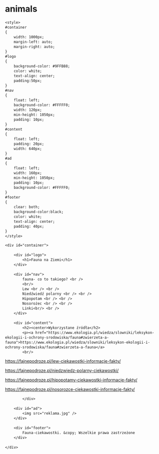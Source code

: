 # animals
<!DOCTYPE HTML>
<html lang="pl">
<head>
	<meta charset="utf-8" />
	<title>Fauna-ciekawostki</title>
	<meta name="description" content="Serwis prezentuje ciekawostki dotyczące zwierzat świata. Sprawdź, czy znasz je wszystkie!" />
	<meta name="keywords" content="animals, zwierzęta, fauna, tropikalne, natura, przyroda, siedliska naturalne, ciekawostki" />
	<meta http-equiv="X-UA-Compatible" content="IE=edge,chrome=1" />
	
	<style>
	#container
	{
		width: 1000px;
		margin-left: auto;
		margin-right: auto;
	}
	#logo
	{
		background-color: #9FFB88;
		color: white;
		text-align: center;
		padding:50px;
	}
	#nav
	{
		float: left;
		background-color: #FFFFF0;
		width: 120px;
		min-height: 1050px;
		padding: 10px;
	}
	#content
	{
		float: left;
		padding: 20px;
		width: 640px;
	}
	#ad
	{
		float: left;
		width: 160px;
		min-height: 1050px;
		padding: 10px;
		background-color: #FFFFF0;
	}
	#footer
	{
		clear: both;
		background-color:black;
		color: white;
		text-align: center;
		padding: 40px;
	}	
	</style>

</head>

<body>

	<div id="container">
	
		<div id="logo">
			<h1>Fauna na Ziemi</h1>
		</div>
	
		<div id="nav">
			fauna- co to takiego? <br />
			<br/>
			Lew <br /> <br />
			Niedźwiedź polarny <br /> <br />
			Hipopotam <br /> <br />
			Nosorożec <br /> <br />
			Linki<br/> <br />
		</div>
		
		<div id="content">
			<h2><center>Wykorzystane źródła</h2>
			<p><a href="https://www.ekologia.pl/wiedza/slowniki/leksykon-ekologii-i-ochrony-srodowiska/fauna#zwierzeta-a-fauna">https://www.ekologia.pl/wiedza/slowniki/leksykon-ekologii-i-ochrony-srodowiska/fauna#zwierzeta-a-fauna</a>
			<br/>

<a href="https://fajnepodroze.pl/lew-ciekawostki-informacje-fakty/">https://fajnepodroze.pl/lew-ciekawostki-informacje-fakty/<a/>
<br/>


<a href="https://fajnepodroze.pl/niedzwiedz-polarny-ciekawostki/">https://fajnepodroze.pl/niedzwiedz-polarny-ciekawostki/<a/>
<br/>
 

<a href="https://fajnepodroze.pl/hipopotamy-ciekawostki-informacje-fakty/">https://fajnepodroze.pl/hipopotamy-ciekawostki-informacje-fakty/<a/>
<br/>

<a href= "https://fajnepodroze.pl/nosorozce-ciekawostki-informacje-fakty/">https://fajnepodroze.pl/nosorozce-ciekawostki-informacje-fakty/<a/>
<br/>

			
			</div>
		
		<div id="ad">
			<img src="reklama.jpg" />
		</div>
		
		<div id="footer">
			Fauna-ciekawostki. &copy; Wszelkie prawa zastrzeżone
		</div>
	
	</div>

</body>
</html>
